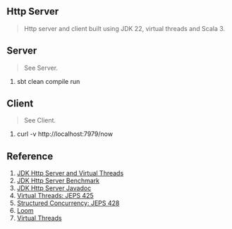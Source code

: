 Http Server
-----------
>Http server and client built using JDK 22, virtual threads and Scala 3.

Server
------
>See Server.
1. sbt clean compile run

Client
------
>See Client.
1. curl -v http://localhost:7979/now

Reference
---------
1. [JDK Http Server and Virtual Threads](https://piotrminkowski.com/2022/12/22/java-http-server-and-virtual-threads/)
2. [JDK Http Server Benchmark](https://www.reddit.com/r/java/comments/18vysrr/jdk_http_server_handles_100000_reqsec_with_100_ms/)
3. [JDK Http Server Javadoc](https://download.java.net/java/early_access/panama/docs/api/jdk.httpserver/com/sun/net/httpserver/package-summary.html)
4. [Virtual Threads: JEPS 425](https://openjdk.org/jeps/425)
5. [Structured Concurrency: JEPS 428](openjdk.org/jeps/428)
6. [Loom](www.marcobehler.com/guides/java-project-loom)
7. [Virtual Threads](https://github.com/objektwerks/virtual.threads)
